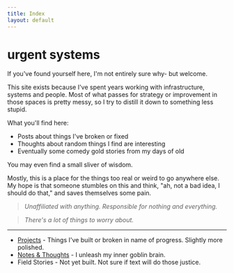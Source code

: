 ```yaml
---
title: Index
layout: default
---
```

# urgent systems

If you've found yourself here, I'm not entirely sure why- but welcome.

This site exists because I've spent years working with infrastructure, systems and people. Most of 
what passes for strategy or improvement in those spaces is pretty messy, so I try to distill it down
to something less stupid.

What you'll find here:

- Posts about things I've broken or fixed
- Thoughts about random things I find are interesting
- Eventually some comedy gold stories from my days of old

You may even find a small sliver of wisdom.

Mostly, this is a place for the things too real or weird to go anywhere else. My hope is that someone
stumbles on this and think, "ah, not a bad idea, I should do that," and saves themselves some pain.

> *Unaffiliated with anything. Responsible for nothing and everything.*

> *There's a lot of things to worry about.*

---
- [Projects](/projects/) - Things I've built or broken in name of progress. Slightly more polished.
- [Notes & Thoughts](/notes/) - I unleash my inner goblin brain.
- Field Stories - Not yet built. Not sure if text will do those justice.
